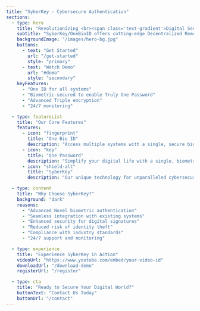 ```yaml
---
title: "SyberKey - Cybersecure Authentication"
sections:
  - type: hero
    title: "Revolutionizing <br><span class='text-gradient'>Digital Security</span> with Patent Pending Technology"
    subtitle: "SyberKey/OneBioID offers cutting-edge Decentralized Remote Biometric Authentication for a cybersecure world of Data Protection, Identify and access Management (IAM), Passwordless verification and digital Bio signatures."
    backgroundImage: "/images/hero-bg.jpg"
    buttons:
      - text: "Get Started"
        url: "/get-started"
        style: "primary"
      - text: "Watch Demo"
        url: "#demo"
        style: "secondary"
    keyFeatures:
      - "One ID for all systems"
      - "Biometric-secured to enable Truly One Password"
      - "Advanced Triple encryption"
      - "24/7 monitoring"

  - type: featureList
    title: "Our Core Features"
    features:    
      - icon: "fingerprint"
        title: "One Bio ID"
        description: "Access multiple systems with a single, secure biometric identifier."
      - icon: "key"
        title: "One Password"
        description: "Simplify your digital life with a single, biometric-secured password. Truly a Single Password that can't be stolen or shared."
      - icon: "shield-alt"
        title: "SyberKey"
        description: "Our unique technology for unparalleled cybersecurity in Data Protection and Access Management"

  - type: content
    title: "Why Choose SyberKey?"
    background: "dark"
    reasons:
      - "Advanced Novel biometric authentication"
      - "Seamless integration with existing systems"
      - "Enhanced security for digital signatures"
      - "Reduced risk of identity theft"
      - "Compliance with industry standards"
      - "24/7 support and monitoring"

  - type: experience
    title: "Experience SyberKey in Action"
    videoUrl: "https://www.youtube.com/embed/your-video-id"
    downloadUrl: "/download-demo"
    registerUrl: "/register"

  - type: cta
    title: "Ready to Secure Your Digital World?"
    buttonText: "Contact Us Today"
    buttonUrl: "/contact"
---
```

